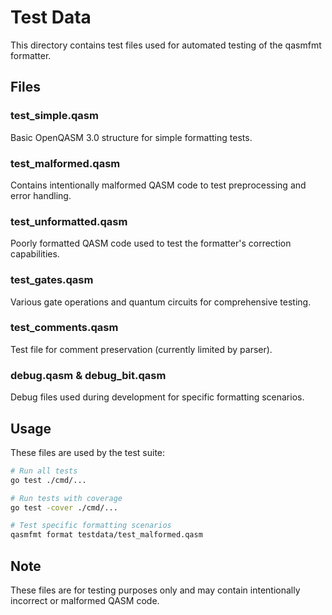 # Test Data

This directory contains test files used for automated testing of the qasmfmt formatter.

## Files

### test_simple.qasm
Basic OpenQASM 3.0 structure for simple formatting tests.

### test_malformed.qasm
Contains intentionally malformed QASM code to test preprocessing and error handling.

### test_unformatted.qasm
Poorly formatted QASM code used to test the formatter's correction capabilities.

### test_gates.qasm
Various gate operations and quantum circuits for comprehensive testing.

### test_comments.qasm
Test file for comment preservation (currently limited by parser).

### debug.qasm & debug_bit.qasm
Debug files used during development for specific formatting scenarios.

## Usage

These files are used by the test suite:

```bash
# Run all tests
go test ./cmd/...

# Run tests with coverage
go test -cover ./cmd/...

# Test specific formatting scenarios
qasmfmt format testdata/test_malformed.qasm
```

## Note

These files are for testing purposes only and may contain intentionally incorrect or malformed QASM code.